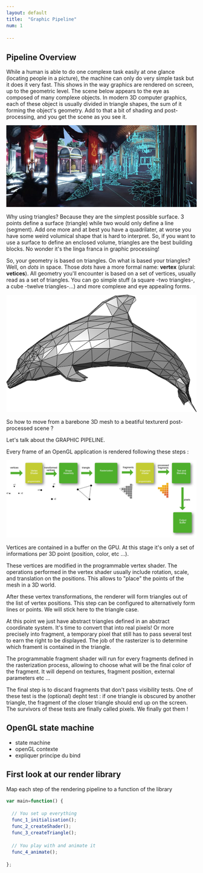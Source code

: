 ```yaml
---
layout: default
title:  "Graphic Pipeline"
num: 1

---
```


## Pipeline Overview
While a human is able to do one complexe task easily at one glance (locating people in a picture), the machine can only do very simple task but it does it very fast. This shows in the way graphics are rendered on screen, up to the geometric level. The scene below appears to the eye as composed of many complexe objects. In modern 3D computer graphics, each of these object is usually divided in triangle shapes, the sum of it forming the object's geometry. Add to that a bit of shading and post-processing, and you get the scene as you see it.

<img class="ctr" src="./assets/log1_scene.jpg" alt="Full Rendering">

Why using triangles? Because they are the simplest possible surface. 3 points define a surface (triangle) while two would only define a line (segment). Add one more and at best you have a quadrilater, at worse you have some weird volumical shape that is hard to interpret. So, if you want to use a surface to define an enclosed volume, triangles are the best building blocks. No wonder it's the linga franca in graphic processing!

So, your geometry is based on triangles. On what is based your triangles? Well, on *dots* in space. Those *dots* have a more formal name: **vertex** (plural: **vetices**). All geometry you'll encounter is based on a set of vertices, usually read as a set of triangles. You can go simple stuff (a square -two triangles-, a cube -twelve triangles-...) and more complexe and eye appealing forms. 

<img class="ctr" src="./assets/Dolphin_triangle_mesh.png" alt="A 3D mesh">

So how to move from a barebone 3D mesh to a beatiful texturerd post-processed scene ? 

Let's talk about the GRAPHIC PIPELINE. 

Every frame of an OpenGL application is rendered following these steps : 

<img src="./assets/webGLPipeline.jpg" alt="Rendering Pipeline">

Vertices are contained in a buffer on the GPU. At this stage it's only a set of informations per 3D point (position, color, etc ...). 

These vertices are modified in the programmable vertex shader. The operations performed in the vertex shader usually include rotation, scale, and translation on the positions. This allows to "place" the points of the mesh in a 3D world. 

After these vertex transformations, the renderer will form triangles out of the list of vertex positions. This step can be configured to alternatively form lines or points. We will stick here to the triangle case. 

At this point we just have abstract triangles defined in an abstract coordinate system. It's time to convert that into real pixels! Or more precisely into fragment, a temporary pixel that still has to pass several test to earn the right to be displayed. The job of the rasterizer is to determine which frament is contained in the triangle. 

The programmable fragment shader will run for every fragments defined in the rasterization process, allowing to choose what will be the final color of the fragment. It will depend on textures, fragment position, external parameters etc ...

The final step is to discard fragments that don't pass visibility tests. One of these test is the (optional) depht test : if one triangle is obscured by another triangle, the fragment of the closer triangle should end up on the screen. The survivors of these tests are finally called pixels. We finally got them !


## OpenGL state machine

* state machine
* openGL contexte
* expliquer principe du bind

## First look at our render library
Map each step of the rendering pipeline to a function of the library


~~~ JavaScript
var main=function() {
    
  // You set up everything
  func_1_initialisation();
  func_2_createShader();    
  func_3_createTriangle();

  // You play with and animate it
  func_4_animate();
  
};
~~~
